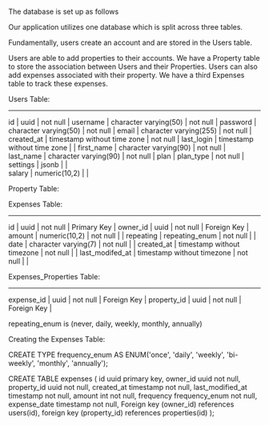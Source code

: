 The database is set up as follows

Our application utilizes one database which is split across three tables. 

Fundamentally, users create an account and are stored in the Users table.

Users are able to add properties to their accounts. We have a Property table
to store the association between Users and their Properties. Users can also
add expenses associated with their property. We have a third Expenses table
to track these expenses.

Users Table:
_____________________________________________________
id         | uuid                        | not null |
username   | character varying(50)       | not null |
password   | character varying(50)       | not null |
email      | character varying(255)      | not null |
created_at | timestamp without time zone | not null |
last_login | timestamp without time zone |          |
first_name | character varying(90)       | not null |
last_name  | character varying(90)       | not null |
plan       | plan_type                   | not null |
settings   | jsonb                       |          |   
salary     | numeric(10,2)               |          |               

Property Table:


Expenses Table:
____________________________________________________________________________
id              | uuid                          | not null | Primary Key    |
owner_id        | uuid                          | not null | Foreign Key    |
amount          | numeric(10,2)                 | not null |                |
repeating       | repeating_enum                | not null |                |
date            | character varying(7)          | not null |                |
created_at      | timestamp without timezone    | not null |                |
last_modifed_at | timestamp without timezone    | not null |                |   

Expenses_Properties Table:
____________________________________________________________________________
expense_id      | uuid                          | not null | Foreign Key    |
property_id     | uuid                          | not null | Foreign Key    |

repeating_enum is (never, daily, weekly, monthly, annually)


Creating the Expenses Table:

CREATE TYPE frequency_enum AS ENUM('once', 'daily', 'weekly', 'bi-weekly', 'monthly', 'annually');

CREATE TABLE expenses (
	id uuid primary key,
	owner_id uuid not null,
	property_id uuid not null,
	created_at timestamp not null,
	last_modified_at timestamp not null,
	amount int not null,
    frequency frequency_enum not null,
	expense_date timestamp not null,
	Foreign key (owner_id) references users(id),
	foreign key (property_id) references properties(id)
);
